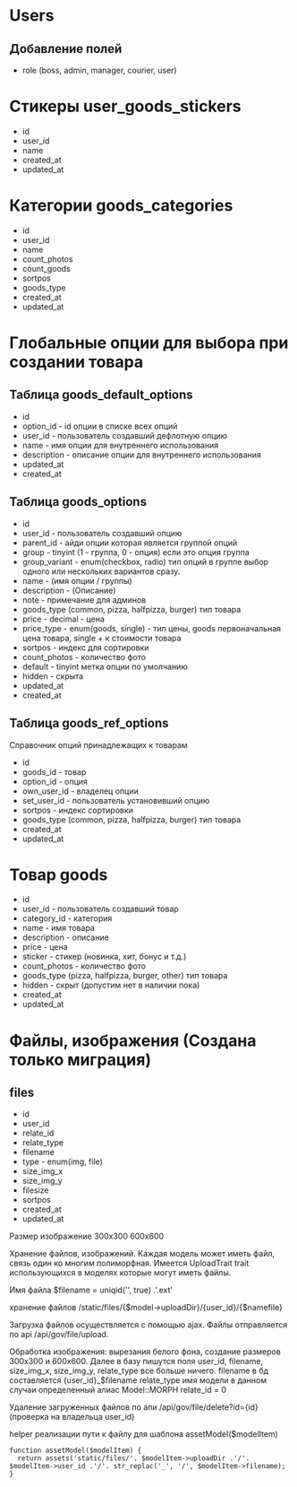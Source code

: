 # Users
## Добавление полей
- role (boss, admin, manager, courier, user)

# Стикеры user_goods_stickers
- id
- user_id
- name
- created_at
- updated_at

# Категории goods_categories
- id
- user_id
- name
- count_photos
- count_goods
- sortpos
- goods_type
- created_at
- updated_at

# Глобальные опции для выбора при создании товара
## Таблица goods_default_options
- id
- option_id - id опции в списке всех опций
- user_id - пользователь создавший дефлотную опцию
- name - имя опции для внутреннего использования
- description - описание опции для внутреннего использования
- updated_at
- created_at

## Таблица goods_options
- id 
- user_id - пользователь создавший опцию
- parent_id - айди опции которая является группой опций
- group - tinyint (1 - группа, 0 - опция) если это опция группа
- group_variant - enum(checkbox, radio) тип опций в группе выбор одного или нескольких вариантов сразу.
- name - (имя опции / группы)
- description - (Описание)
- note - примечание для админов
- goods_type (common, pizza, halfpizza, burger) тип товара
- price - decimal - цена
- price_type - enum(goods, single) - тип цены, goods первоначальная цена товара, single + к стоимости товара
- sortpos - индекс для сортировки
- count_photos - количество фото
- default - tinyint метка опции по умолчанию
- hidden - скрыта
- updated_at
- created_at

## Таблица goods_ref_options
Справочник опций принадлежащих к товарам
- id
- goods_id - товар
- option_id - опция
- own_user_id - владелец опции
- set_user_id - пользователь установивший опцию
- sortpos - индекс сортировки
- goods_type (common, pizza, halfpizza, burger) тип товара
- created_at
- updated_at

# Товар goods
- id
- user_id - пользователь создавший товар
- category_id - категория
- name - имя товара
- description - описание
- price - цена
- sticker - стикер (новинка, хит, бонус и т.д.)
- count_photos - количество фото
- goods_type (pizza, halfpizza, burger, other) тип товара
- hidden - скрыт (допустим нет в наличии пока)
- created_at
- updated_at

# Файлы, изображения (Создана только миграция)
## files
- id
- user_id
- relate_id
- relate_type
- filename
- type - enum(img, file)
- size_img_x
- size_img_y
- filesize
- sortpos
- created_at
- updated_at

Размер изображение 300х300 600х600

Хранение файлов, изображений. Каждая модель может иметь файл, связь один ко многим полиморфная. 
Имеется UploadTrait trait использующихся в моделях которые могут иметь файлы.

Имя файла
$filename = uniqid('', true) .'.ext'

хранение файлов
/static/files/{$model->uploadDir}/{user_id}/{$namefile}

Загрузка файлов осуществляется с помощью ajax. Файлы отправляется по api /api/gov/file/upload.

Обработка изображения: вырезания белого фона, создание размеров 300x300 и 600x600. Далее в базу пишутся поля user_id, filename, size_img_x, size_img_y, relate_type все больше ничего. 
filename в бд составляется {user_id}_$filename
relate_type имя модели в данном случаи определенный алиас Model::MORPH
relate_id = 0

Удаление загруженных файлов по апи /api/gov/file/delete?id={id} (проверка на владельца user_id)

helper реализации пути к файлу для шаблона assetModel($modelItem)
```
function assetModel($modelItem) {
  return assets('static/files/'. $modelItem->uploadDir .'/'. $modelItem->user_id .'/'. str_replac('_', '/', $modelItem->filename);
}
```